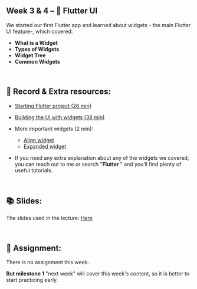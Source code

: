 ## Week 3 & 4 – 📱 Flutter UI

We started our first Flutter app and learned about widgets - the main Flutter UI feature-, which covered:

- **What is a Widget**
- **Types of Widgets**
- **Widget Tree**
- **Common Widgets**

<br>

## 🎥 Record & Extra resources:

- [Starting Flutter project (26 min)](https://udksa.sharepoint.com/:v:/s/nn-Appdevelopment/ETg2_Kmxia9Aibh6gv8C4P0BD7Xu5qGY70XSNl9Yz4cN1g?e=eknYXf&nav=eyJyZWZlcnJhbEluZm8iOnsicmVmZXJyYWxBcHAiOiJTdHJlYW1XZWJBcHAiLCJyZWZlcnJhbFZpZXciOiJTaGFyZURpYWxvZy1MaW5rIiwicmVmZXJyYWxBcHBQbGF0Zm9ybSI6IldlYiIsInJlZmVycmFsTW9kZSI6InZpZXcifX0%3D)
- [Building the UI with widgets (38 min)](https://udksa.sharepoint.com/:v:/s/nn-Appdevelopment/ETnidGAK9KxEvWSg9XTWoGQBbWJkCbFRKiX-hfGd4ELnNg?e=Vz8EQ3&nav=eyJyZWZlcnJhbEluZm8iOnsicmVmZXJyYWxBcHAiOiJTdHJlYW1XZWJBcHAiLCJyZWZlcnJhbFZpZXciOiJTaGFyZURpYWxvZy1MaW5rIiwicmVmZXJyYWxBcHBQbGF0Zm9ybSI6IldlYiIsInJlZmVycmFsTW9kZSI6InZpZXcifX0%3D)
- More important widgets (2 min):
    - [Align widget](https://youtu.be/hlcsVJpk1hw?si=OV9gQl5VpuciLefy)
    - [Expanded widget](https://youtu.be/APWY6ShaZTI?si=YlXWTZV2NjvVArD9)

-	If you need any extra explanation about any of the widgets we covered, you can reach out to me or search "**Flutter <widget name>**" and you’ll find plenty of useful tutorials.

<br>

## 📚 Slides:
The slides used in the lecture: [Here](/assets/Flutter%20UI.pdf)

<br>

## 🧠 Assignment:

There is no assignment this week.

**But milestone 1** "next week" will cover this week's content, so it is better to start practicing early.
